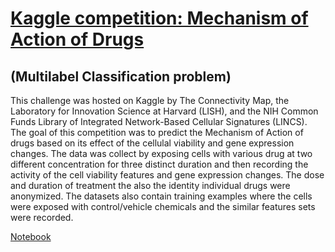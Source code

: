 # [Kaggle competition: Mechanism of Action of Drugs](https://www.kaggle.com/c/lish-moa/overview)
  ## (Multilabel Classification problem)
This challenge was hosted on Kaggle by The Connectivity Map, 
the Laboratory for Innovation Science at Harvard (LISH), 
and the NIH Common Funds Library of Integrated Network-Based Cellular Signatures 
(LINCS). The goal of this competition was to predict the Mechanism of 
Action of drugs based on its effect of the cellulal viability and 
gene expression changes. The data was collect by exposing cells with various drug at two different concentration for three distinct duration and then recording the activity of the cell viability features and gene expression changes. The dose and duration of treatment the also the identity individual drugs were anonymized. The datasets also contain training examples where the cells were exposed with control/vehicle chemicals and the similar features sets were recorded. 

[Notebook](https://github.com/pdubey2018/MoA_kaggle/blob/main/predicting-mechanism-of-action-of-drugs.ipynb)